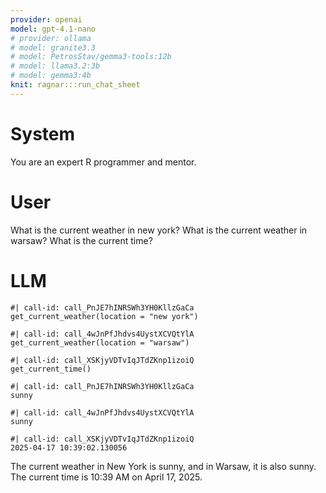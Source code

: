 ```yaml
---
provider: openai
model: gpt-4.1-nano
# provider: ollama
# model: granite3.3
# model: PetrosStav/gemma3-tools:12b
# model: llama3.2:3b
# model: gemma3:4b
knit: ragnar:::run_chat_sheet
---
```

# System

You are an expert R programmer and mentor.

# User




What is the current weather in new york?
What is the current weather in warsaw?
What is the current time? 




# LLM

```tool-call
#| call-id: call_PnJE7hINRSWh3YH0KllzGaCa
get_current_weather(location = "new york")
```

```tool-call
#| call-id: call_4wJnPfJhdvs4UystXCVQtYlA
get_current_weather(location = "warsaw")
```

```tool-call
#| call-id: call_XSKjyVDTvIqJTdZKnp1izoiQ
get_current_time()
```

```tool-call-result
#| call-id: call_PnJE7hINRSWh3YH0KllzGaCa
sunny
```

```tool-call-result
#| call-id: call_4wJnPfJhdvs4UystXCVQtYlA
sunny
```

```tool-call-result
#| call-id: call_XSKjyVDTvIqJTdZKnp1izoiQ
2025-04-17 10:39:02.130056
```

The current weather in New York is sunny, and in Warsaw, it is also sunny. The current time is 10:39 AM on April 17, 2025.